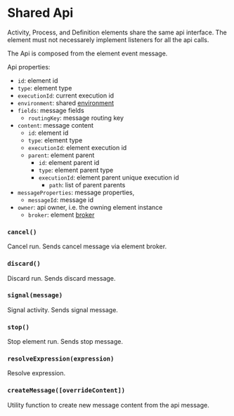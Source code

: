 Shared Api
==========

Activity, Process, and Definition elements share the same api interface. The element must not necessarely implement listeners for all the api calls.

The Api is composed from the element event message.

Api properties:
- `id`: element id
- `type`: element type
- `executionId`: current execution id
- `environment`: shared [environment](/docs/Environment.md)
- `fields`: message fields
  - `routingKey`: message routing key
- `content`: message content
  - `id`: element id
  - `type`: element type
  - `executionId`: element execution id
  - `parent`: element parent
    - `id`: element parent id
    - `type`: element parent type
    - `executionId`: element parent unique execution id
      - `path`: list of parent parents
- `messageProperties`: message properties,
  - `messageId`: message id
- `owner`: api owner, i.e. the owning element instance
  - `broker`: element [broker](https://github.com/paed01/smqp)

### `cancel()`

Cancel run. Sends cancel message via element broker.

### `discard()`

Discard run. Sends discard message.

### `signal(message)`

Signal activity. Sends signal message.

### `stop()`

Stop element run. Sends stop message.

### `resolveExpression(expression)`

Resolve expression.

### `createMessage([overrideContent])`

Utility function to create new message content from the api message.
